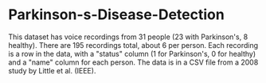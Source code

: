 # Parkinson-s-Disease-Detection
This dataset has voice recordings from 31 people (23 with Parkinson's, 8 healthy). There are 195 recordings total, about 6 per person.  Each recording is a row in the data, with a "status" column (1 for Parkinson's, 0 for healthy) and a "name" column for each person. The data is in a CSV file from a 2008 study by Little et al. (IEEE).

